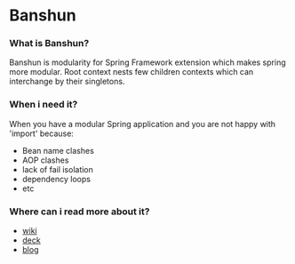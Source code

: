 Banshun
=======

### What is Banshun?

Banshun is modularity for Spring Framework extension which makes spring more modular. 
Root context nests few children contexts which can interchange by their singletons.

### When i need it?

When you have a modular Spring application and you are not happy with 'import' because:
* Bean name clashes
* AOP clashes
* lack of fail isolation
* dependency loops
* etc

### Where can i read more about it?

* [wiki][wiki]
* [deck][presentation]
* [blog][gd_nested_blog]

[wiki]: https://github.com/griddynamics/banshun/wiki
[gd_nested_blog]: http://blog.griddynamics.com/search/label/Spring
[presentation]: https://docs.google.com/presentation/d/15_yZcqMW1qSMpDpihs5-emBnpCaYdIgZHd-Km3lDEh8/pub?start=false&loop=false&delayms=3000
